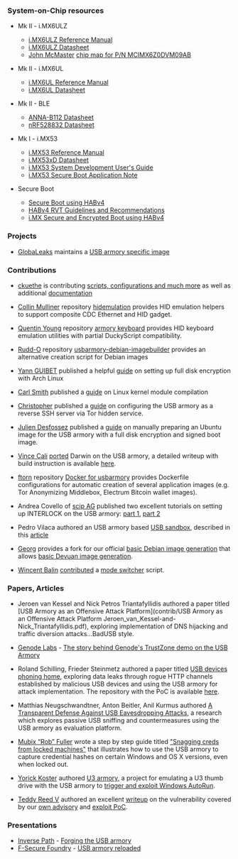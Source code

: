 ### System-on-Chip resources

* Mk II - i.MX6ULZ
  * [i.MX6ULZ Reference Manual](https://www.nxp.com/webapp/Download?colCode=IMX6ULZRM)
  * [i.MX6ULZ Datasheet](https://www.nxp.com/docs/en/data-sheet/IMX6ULZCEC.pdf)
  * [John McMaster](https://twitter.com/johndmcmaster) [chip map for P/N MCIMX6Z0DVM09AB](https://siliconpr0n.org/map/nxp/mcimx6z0dvm09ab/mz_mit20x/)

* Mk II - i.MX6UL
  * [i.MX6UL Reference Manual](https://www.nxp.com/webapp/Download?colCode=IMX6ULRM)
  * [i.MX6UL Datasheet](https://www.nxp.com/docs/en/data-sheet/IMX6ULCEC.pdf)  

* Mk II - BLE
  * [ANNA-B112 Datasheet](https://www.u-blox.com/sites/default/files/ANNA-B112_DataSheet_%28UBX-18011707%29.pdf)
  * [nRF528832 Datasheet](https://www.nordicsemi.com/-/media/Software-and-other-downloads/Product-Briefs/nRF52832-product-brief.pdf?la=en)

* Mk I - i.MX53
  * [i.MX53 Reference Manual](http://cache.nxp.com/files/32bit/doc/ref_manual/iMX53RM.pdf)
  * [i.MX53xD Datasheet](http://cache.nxp.com/files/32bit/doc/data_sheet/IMX53CEC.pdf)
  * [i.MX53 System Development User's Guide](http://cache.nxp.com/files/32bit/doc/user_guide/MX53UG.pdf)
  * [i.MX53 Secure Boot Application Note](http://cache.nxp.com/files/32bit/doc/app_note/AN4581.pdf)

* Secure Boot
  * [Secure Boot using HABv4](http://cache.nxp.com/files/32bit/doc/app_note/AN4581.pdf)
  * [HABv4 RVT Guidelines and Recommendations](https://www.nxp.com/docs/en/application-note/AN12263.pdf)
  * [i.MX Secure and Encrypted Boot using HABv4](https://gitlab.denx.de/u-boot/u-boot/blob/master/doc/imx/habv4/introduction_habv4.txt)

### Projects

* [GlobaLeaks](https://www.globaleaks.org/) maintains a [USB armory specific image](https://github.com/globaleaks/globaleaks-usbarmory-image)

### Contributions

* [ckuethe](https://github.com/ckuethe) is contributing [scripts, configurations and much more](https://github.com/ckuethe/usbarmory) as well as additional [documentation](https://github.com/ckuethe/usbarmory/wiki)

* [Collin Mulliner](https://github.com/crmulliner) repository [hidemulation](https://github.com/crmulliner/hidemulation) provides HID emulation helpers to support composite CDC Ethernet and HID gadget.

* [Quentin Young](http://qlyoung.net) repository [armory keyboard](https://github.com/qlyoung/armory-keyboard) provides HID keyboard emulation utilities with partial DuckyScript compatibility.

* [Rudd-O](https://github.com/Rudd-O) repository [usbarmory-debian-imagebuilder](https://github.com/Rudd-O/usbarmory-debian-imagebuilder) provides an alternative creation script for Debian images

* [Yann GUIBET](https://github.com/yann2192) published a helpful [guide](https://gist.github.com/yann2192/f989143c86567237460e) on setting up full disk encryption with Arch Linux

* [Carl Smith](https://twitter.com/base16io) published a [guide](http://base16.io/?p=124) on Linux kernel module compilation

* [Christopher](https://yawnbox.com/index.php/about) published a [guide](https://yawnbox.com/index.php/2015/12/02/configuring-a-usb-armory-as-a-reverse-ssh-server-via-tor-hidden-service/) on configuring the USB armory as a reverse SSH server via Tor hidden service.

* [Julien Desfossez](https://github.com/jdesfossez) published a [guide](https://github.com/jdesfossez/usbarmory/wiki/Preparing-a-Ubuntu-FDE-microSD-image) on manually preparing an Ubuntu image for the USB armory with a full disk encryption and signed boot image.

* [Vince Cali](https://twitter.com/0x56) [ported](https://github.com/darwin-on-arm/xnu/commit/410a687039bbbd35b703e1ead996080fae51a887) Darwin on the USB armory, a detailed writeup with build instruction is available [here](http://embeddedideation.com/2016/02/08/darwin-on-armory/).

* [ftorn](https://github.com/ftorn) repository [Docker for usbarmory](https://github.com/ftorn/usbarmory) provides Dockerfile configurations for automatic creation of several application images (e.g. Tor Anonymizing Middlebox, Electrum Bitcoin wallet images).

* Andrea Covello of [scip AG](https://www.scip.ch/en/?) published two excellent tutorials on setting up INTERLOCK on the USB armory: [part 1](https://www.scip.ch/en/?labs.20160811), [part 2](https://www.scip.ch/en/?labs.20160922)

* Pedro Vilaca authored an USB armory based [USB sandbox](https://github.com/gdbinit/armorysandbox), described in this [article](https://sentinelone.com/blogs/armory-sandbox-building-usb-analyzer-usb-armory/)

* [Georg](https://github.com/tuxlifan) provides a fork for our official [basic Debian image generation](https://github.com/f-secure-foundry/usbarmory-debian-base_image) that allows [basic Devuan image generation](https://github.com/tuxlifan/usbarmory-devuan-base_image).

* [Wincent Balin](https://github.com/wincentbalin) [contributed](https://gist.github.com/wincentbalin/83749d46ea5aadec6c3dcfd3ff672d21) a [mode switcher](https://ofdigitalwater.postach.io/post/mode-switcher-for-usb-armory) script.

### Papers, Articles

* Jeroen van Kessel and Nick Petros Triantafyllidis authored a paper titled [USB Armory as an Offensive Attack Platform](contrib/USB Armory as an Offensive Attack Platform Jeroen_van_Kessel-and-Nick_Triantafyllidis.pdf), exploring implementation of DNS hijacking and traffic diversion attacks...BadUSB style.

* [Genode Labs](http://www.genode-labs.com) - [The story behind Genode's TrustZone demo on the USB Armory](http://genode.org/documentation/articles/usb_armory)

* Roland Schilling, Frieder Steinmetz authored a paper titled [USB devices phoning home](https://doi.org/10.15480/882.1279), exploring data leaks through rogue HTTP channels established by malicious USB devices and using the USB armory for attack implementation. The repository with the PoC is available [here](https://github.com/willnix/usbpoc).

* Matthias Neugschwandtner, Anton Beitler, Anil Kurmus authored [A Transparent Defense Against USB Eavesdropping Attacks](http://static.securegoose.org/papers/uscramble_cr.pdf), a research which explores passive USB sniffing and countermeasures using the USB armory as evaluation platform.

* [Mubix “Rob” Fuller](https://room362.com/about/) wrote a step by step guide titled ["Snagging creds from locked machines"](https://room362.com/post/2016/snagging-creds-from-locked-machines/) that illustrates how to use the USB armory to capture credential hashes on certain Windows and OS X versions, even when locked out.

* [Yorick Koster](https://twitter.com/yorickkoster) authored [U3 armory](https://github.com/securifybv/u3-armory), a project for emulating a U3 thumb drive with the USB armory to [trigger and exploit Windows AutoRun](https://securify.nl/blog/SFY20170201/autorun_is_dead__long_live_autorun.html).

* [Teddy Reed V](https://github.com/theopolis) authored an excellent [writeup](https://casualhacking.io/blog/2018/2/10/exploring-secured-boot-on-the-sabre-lite-imx6s-v13-sbc-and-nxp-habv4) on the vulnerability covered by our [own advisory](https://github.com/f-secure-foundry/usbarmory/blob/master/software/secure_boot/Security_Advisory-Ref_QBVR2017-0001.txt) and [exploit PoC](https://github.com/f-secure-foundry/usbarmory/blob/master/software/secure_boot/usbarmory_csftool#L227).

### Presentations

* [Inverse Path](https://inversepath.com) - [Forging the USB armory](https://github.com/abarisani/abarisani.github.io/raw/master/research/usbarmory/forging_the_usb_armory.pdf)
* [F-Secure Foundry](http://foundry.f-secure.com) - [USB armory reloaded](https://github.com/abarisani/abarisani.github.io/raw/master/research/usbarmory/usb_armory_reloaded.pdf)


